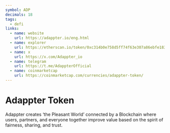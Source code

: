 ```yaml
---
symbol: ADP
decimals: 18
tags:
  - defi
links:
  - name: website
    url: https://adappter.io/eng.html
  - name: explorer
    url: https://etherscan.io/token/0xc314b0e758d5ff74f63e307a86ebfe183c95767b
  - name: x
    url: https://x.com/Adappter_io
  - name: telegram
    url: https://t.me/AdappterOfficial
  - name: coinmarketcap
    url: https://coinmarketcap.com/currencies/adappter-token/
---
```


# Adappter Token

Adappter creates ‘the Pleasant World’ connected by a Blockchain where users, partners, and everyone together improve value based on the spirit of fairness, sharing, and trust.
